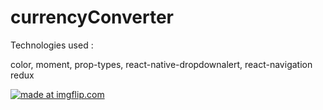 # currencyConverter

Technologies used :

color,
moment,
prop-types,
react-native-dropdownalert,
react-navigation
redux

<a href="https://imgflip.com/gif/3gynt2"><img src="https://i.imgflip.com/3gynt2.gif" title="made at imgflip.com"/></a>
